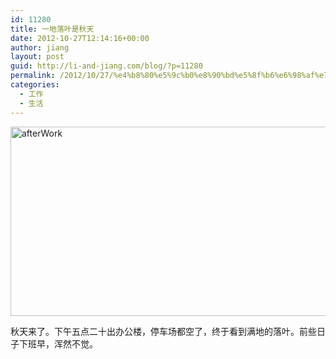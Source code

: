 ```yaml
---
id: 11280
title: 一地落叶是秋天
date: 2012-10-27T12:14:16+00:00
author: jiang
layout: post
guid: http://li-and-jiang.com/blog/?p=11280
permalink: /2012/10/27/%e4%b8%80%e5%9c%b0%e8%90%bd%e5%8f%b6%e6%98%af%e7%a7%8b%e5%a4%a9/
categories:
  - 工作
  - 生活
---
```

[<img style="background-image: none; border-right-width: 0px; padding-left: 0px; padding-right: 0px; display: block; float: none; border-top-width: 0px; border-bottom-width: 0px; margin-left: auto; border-left-width: 0px; margin-right: auto; padding-top: 0px" title="afterWork" border="0" alt="afterWork" src="http://li-and-jiang.com/blog/wp-content/uploads/2012/10/afterWork_thumb.jpg" width="535" height="303" />](http://li-and-jiang.com/blog/wp-content/uploads/2012/10/afterWork.jpg)

秋天来了。下午五点二十出办公楼，停车场都空了，终于看到满地的落叶。前些日子下班早，浑然不觉。